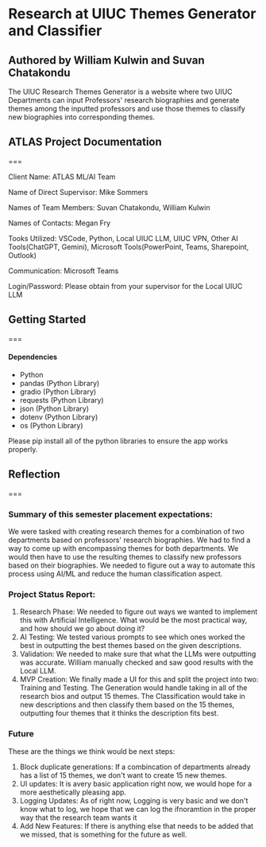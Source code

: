 # Research at UIUC Themes Generator and Classifier
## Authored by William Kulwin and Suvan Chatakondu

The UIUC Research Themes Generator is a website where two UIUC Departments can input Professors' research biographies and generate themes among the inputted professors and use those themes to classify new biographies into corresponding themes.

## ATLAS Project Documentation

===

Client Name: ATLAS ML/AI Team

Name of Direct Supervisor: Mike Sommers

Names of Team Members: Suvan Chatakondu, William Kulwin

Names of Contacts: Megan Fry

Tooks Utilized: VSCode, Python, Local UIUC LLM, UIUC VPN, Other AI Tools(ChatGPT, Gemini), Microsoft Tools(PowerPoint, Teams, Sharepoint, Outlook)

Communication: Microsoft Teams

Login/Password: Please obtain from your supervisor for the Local UIUC LLM

## Getting Started

===

#### Dependencies
- Python
- pandas (Python Library)
- gradio (Python Library)
- requests (Python Library)
- json (Python Library)
- dotenv (Python Library)
- os (Python Library)

Please pip install all of the python libraries to ensure the app works properly.

## Reflection

===

### Summary of this semester placement expectations: 
We were tasked with creating research themes for a combination of two departments based on professors' research biographies. We had to find a way to come up with encompassing themes for both departments. We would then have to use the resulting themes to classify new professors based on their biographies. We needed to figure out a way to automate this process using AI/ML and reduce the human classification aspect.

### Project Status Report:
1. Research Phase: We needed to figure out ways we wanted to implement this with Artificial Intelligence. What would be the most practical way, and how should we go about doing it?
2. AI Testing: We tested various prompts to see which ones worked the best in outputting the best themes based on the given descriptions.
3. Validation: We needed to make sure that what the LLMs were outputting was accurate. William manually checked and saw good results with the Local LLM.
4. MVP Creation: We finally made a UI for this and split the project into two: Training and Testing. The Generation would handle taking in all of the research bios and output 15 themes. The Classification would take in new descriptions and then classify them based on the 15 themes, outputting four themes that it thinks the description fits best.

### Future
These are the things we think would be next steps:
1. Block duplicate generations: If a combincation of departments already has a list of 15 themes, we don't want to create 15 new themes.
2. UI updates: It is avery basic application right now, we would hope for a more aesthetically pleasing app.
3. Logging Updates: As of right now, Logging is very basic and we don't know what to log, we hope that we can log the ifnoramtion in the proper way that the research team wants it
4. Add New Features: If there is anything else that needs to be added that we missed, that is something for the future as well.